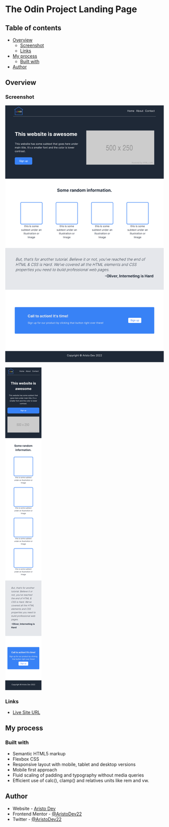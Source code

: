 # The Odin Project Landing Page  

## Table of contents

- [Overview](#overview)
  - [Screenshot](#screenshot)
  - [Links](#links)
- [My process](#my-process)
  - [Built with](#built-with)
- [Author](#author)

## Overview

### Screenshot

![](./screenshot-desktop.png)

![](./screenshot-mobile.png)


### Links

- [Live Site URL](https://aristodev22.github.io/top-landing-page/)

## My process

### Built with

- Semantic HTML5 markup
- Flexbox CSS
- Responsive layout with mobile, tablet and desktop versions
- Mobile first approach
- Fluid scaling of padding and typography without media queries
- Efficient use of calc(), clamp() and relatives units like rem and vw.

## Author

- Website - [Aristo Dev](https://www.aristodev.com)
- Frontend Mentor - [@AristoDev22](https://www.frontendmentor.io/profile/aristodev22)
- Twitter - [@AristoDev22](https://www.twitter.com/aristodev22)
